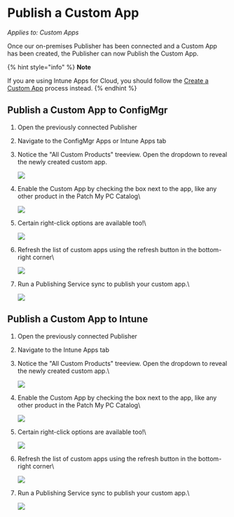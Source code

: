 # Publish a Custom App

_Applies to: Custom Apps_

Once our on-premises Publisher has been connected and a Custom App has been created, the Publisher can now Publish the Custom App.

{% hint style="info" %}
**Note**

If you are using Intune Apps for Cloud, you should follow the [Create a Custom App](create-a-custom-app/) process instead.
{% endhint %}

## Publish a Custom App to ConfigMgr

1. Open the previously connected Publisher
2. Navigate to the ConfigMgr Apps or Intune Apps tab
3.  Notice the "All Custom Products" treeview. Open the dropdown to reveal the newly created custom app.

    ![](/_images/12treeview.png "")


4.  Enable the Custom App by checking the box next to the app, like any other product in the Patch My PC Catalog\


    ![](/_images/13EnableProduct.png "")
5.  Certain right-click options are available too!\


    ![](/_images/14rightclickoptions.png "")
6.  Refresh the list of custom apps using the refresh button in the bottom-right corner\


    ![](/_images/15Refresh.png "")
7.  Run a Publishing Service sync to publish your custom app.\


    ![](/_images/16ConfigMgrAppCreated.png "")



## Publish a Custom App to Intune

1. Open the previously connected Publisher
2. Navigate to the Intune Apps tab
3.  Notice the "All Custom Products" treeview. Open the dropdown to reveal the newly created custom app.\


    ![](/_images/17IntuneApps.png "")
4.  Enable the Custom App by checking the box next to the app, like any other product in the Patch My PC Catalog\


    ![](/_images/18SelectApps.png "")
5.  Certain right-click options are available too!\


    ![](/_images/09RightCLickOptions.png "")
6.  Refresh the list of custom apps using the refresh button in the bottom-right corner\


    ![](/_images/20Refreshbutton.png "")
7.  Run a Publishing Service sync to publish your custom app.\


    ![](/_images/21Success.png "")
